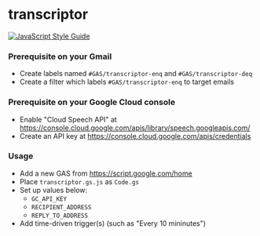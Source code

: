 # transcriptor

[![JavaScript Style Guide](https://img.shields.io/badge/code_style-standard-brightgreen.svg)](https://standardjs.com)

### Prerequisite on your Gmail
- Create labels named `#GAS/transcriptor-enq` and `#GAS/transcriptor-deq`
- Create a filter which labels `#GAS/transcriptor-enq` to target emails

### Prerequisite on your Google Cloud console
- Enable "Cloud Speech API" at https://console.cloud.google.com/apis/library/speech.googleapis.com/
- Create an API key at https://console.cloud.google.com/apis/credentials

### Usage
- Add a new GAS from https://script.google.com/home
- Place `transcriptor.gs.js` as `Code.gs`
- Set up values below:
  - `GC_API_KEY`
  - `RECIPIENT_ADDRESS`
  - `REPLY_TO_ADDRESS`
- Add time-driven trigger(s) (such as "Every 10 mininutes")
